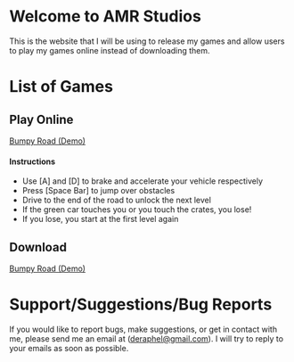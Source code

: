 # Welcome to AMR Studios

This is the website that I will be using to release my games and allow users to play my games online instead of downloading them.

# List of Games

## Play Online
[Bumpy Road (Demo)](http://deraphel.github.io/bumpyroad)

#### Instructions
  * Use [A] and [D] to brake and accelerate your vehicle respectively
  * Press [Space Bar] to jump over obstacles
  * Drive to the end of the road to unlock the next level
  * If the green car touches you or you touch the crates, you lose!
  * If you lose, you start at the first level again

## Download
[Bumpy Road (Demo)](https://github.com/deraphel/bumpyroad)

# Support/Suggestions/Bug Reports

If you would like to report bugs, make suggestions, or get in contact with me, please send me an email at (deraphel@gmail.com). I will try to reply to your emails as soon as possible.
